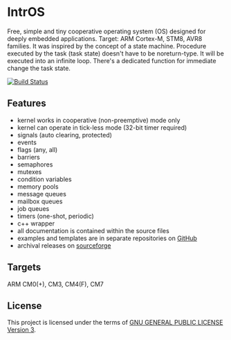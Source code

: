 IntrOS
=======

Free, simple and tiny cooperative operating system (OS) designed for deeply embedded applications.
Target: ARM Cortex-M, STM8, AVR8 families.
It was inspired by the concept of a state machine.
Procedure executed by the task (task state) doesn't have to be noreturn-type.
It will be executed into an infinite loop.
There's a dedicated function for immediate change the task state.

[![Build Status](https://travis-ci.org/stateos/IntrOS.svg)](https://travis-ci.org/stateos/IntrOS)

Features
--------

- kernel works in cooperative (non-preemptive) mode only
- kernel can operate in tick-less mode (32-bit timer required)
- signals (auto clearing, protected)
- events
- flags (any, all)
- barriers
- semaphores
- mutexes
- condition variables
- memory pools
- message queues
- mailbox queues
- job queues
- timers (one-shot, periodic)
- c++ wrapper
- all documentation is contained within the source files
- examples and templates are in separate repositories on [GitHub](https://github.com/stateos)
- archival releases on [sourceforge](https://sourceforge.net/projects/intros.stateos.p)

Targets
-------

ARM CM0(+), CM3, CM4(F), CM7

License
-------

This project is licensed under the terms of [GNU GENERAL PUBLIC LICENSE Version 3](http://www.gnu.org/philosophy/why-not-lgpl.html).
